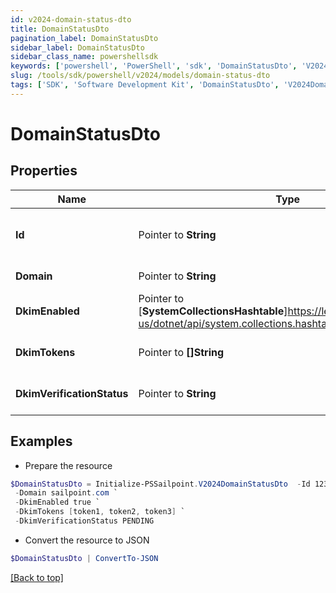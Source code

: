 ```yaml
---
id: v2024-domain-status-dto
title: DomainStatusDto
pagination_label: DomainStatusDto
sidebar_label: DomainStatusDto
sidebar_class_name: powershellsdk
keywords: ['powershell', 'PowerShell', 'sdk', 'DomainStatusDto', 'V2024DomainStatusDto'] 
slug: /tools/sdk/powershell/v2024/models/domain-status-dto
tags: ['SDK', 'Software Development Kit', 'DomainStatusDto', 'V2024DomainStatusDto']
---
```



# DomainStatusDto

## Properties

Name | Type | Description | Notes
------------ | ------------- | ------------- | -------------
**Id** |  Pointer to **String** | New UUID associated with domain to be verified | [optional] 
**Domain** |  Pointer to **String** | A domain address | [optional] 
**DkimEnabled** |  Pointer to [**SystemCollectionsHashtable**]https://learn.microsoft.com/en-us/dotnet/api/system.collections.hashtable?view=net-9.0 | DKIM is enabled for this domain | [optional] 
**DkimTokens** |  Pointer to **[]String** | DKIM tokens required for authentication | [optional] 
**DkimVerificationStatus** |  Pointer to **String** | Status of DKIM authentication | [optional] 

## Examples

- Prepare the resource
```powershell
$DomainStatusDto = Initialize-PSSailpoint.V2024DomainStatusDto  -Id 123b45b0-aaaa-bbbb-a7db-123456a56abc `
 -Domain sailpoint.com `
 -DkimEnabled true `
 -DkimTokens [token1, token2, token3] `
 -DkimVerificationStatus PENDING
```

- Convert the resource to JSON
```powershell
$DomainStatusDto | ConvertTo-JSON
```


[[Back to top]](#) 

